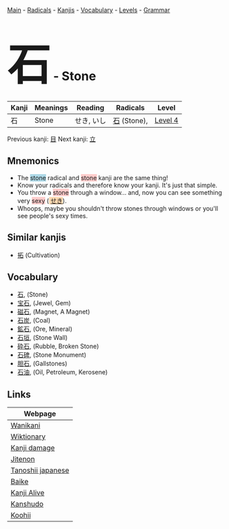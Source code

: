 <style> bigfont {font-size: 100px}</style>
[Main](../README.md) -
[Radicals](../radicals.md) -
[Kanjis](../kanjis.md) -
[Vocabulary](../vocabulary.md) -
[Levels](../levels.md) -
[Grammar](../grammar.md)
# <bigfont> 石</bigfont> - Stone 

| Kanji | Meanings | Reading | Radicals | Level |
| --- | --- | --- | --- | --- |
| 石 | Stone | せき, いし | [石](../radicals/石.md) (Stone),  | [Level 4](../levels/wk_level4.md) |

Previous kanji: [目](目.md) Next kanji: [立](立.md) 

## Mnemonics
 * The <span style="background-color:#ADD8E6"> stone</span> radical and <span style="background-color:#ffcccb"> stone</span> kanji are the same thing!
* Know your radicals and therefore know your kanji. It's just that simple.
* You throw a <span style="background-color:#ffcccb"> stone</span> through a window... and, now you can see something very <span style="background-color:#ffcccb"> sexy</span> (<span style="background-color:#fed8b1"> [せき](https://jisho.org/search/せき)</span>).
* Whoops, maybe you shouldn't throw stones through windows or you'll see people's sexy times.


## Similar kanjis
 * [拓](拓.md) (Cultivation)


## Vocabulary
 * [石](../vocabulary/石.md), (Stone)
* [宝石](../vocabulary/石.md), (Jewel, Gem)
* [磁石](../vocabulary/石.md), (Magnet, A Magnet)
* [石炭](../vocabulary/石.md), (Coal)
* [鉱石](../vocabulary/石.md), (Ore, Mineral)
* [石垣](../vocabulary/石.md), (Stone Wall)
* [砕石](../vocabulary/石.md), (Rubble, Broken Stone)
* [石碑](../vocabulary/石.md), (Stone Monument)
* [胆石](../vocabulary/石.md), (Gallstones)
* [石油](../vocabulary/石.md), (Oil, Petroleum, Kerosene)



## Links 

| Webpage |
| --- |
| [Wanikani          ](https://www.wanikani.com/kanji/石) |
| [Wiktionary        ](https://en.wiktionary.org/wiki/石) |
| [Kanji damage      ](http://www.kanjidamage.com/kanji/search?utf8=✓&q=石) |
| [Jitenon           ](https://jitenon.com/kanji/石) |
| [Tanoshii japanese ](https://www.tanoshiijapanese.com/dictionary/kanji.cfm?k=石) |
| [Baike             ](https://baike.baidu.com/item/石) |
| [Kanji Alive       ](https://app.kanjialive.com/石) |
| [Kanshudo          ](https://www.kanshudo.com/searchmn?q=石) |
| [Koohii            ](https://kanji.koohii.com/study/kanji/石) |
